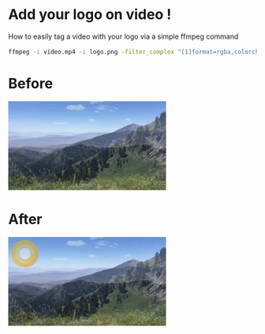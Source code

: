 # Add your logo on video !
How to easily tag a video with your logo via a simple ffmpeg command

```bash
ffmpeg -i video.mp4 -i logo.png -filter_complex "[1]format=rgba,colorchannelmixer=aa=0.5[logo];[0][logo]overlay=5:5:format=auto,format=yuv420p" -c:a copy tag-video.mp4
```

# Before
![before](video.gif)


# After
![after](video_tag.gif)


